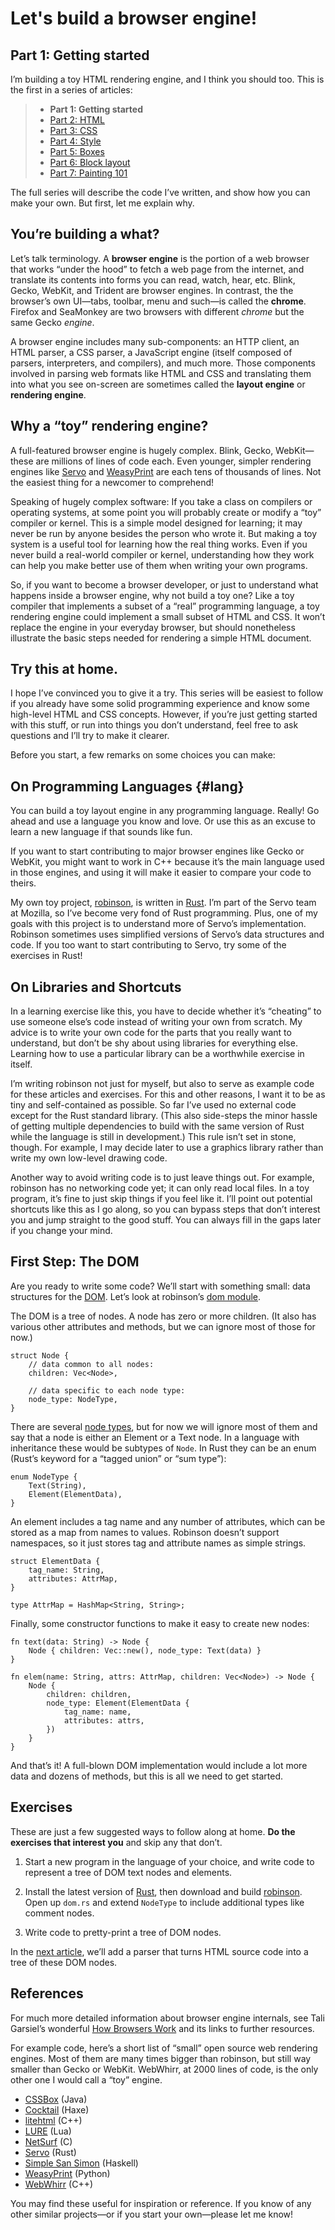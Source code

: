 Let's build a browser engine!
=============================

Part 1: Getting started
-----------------------

I’m building a toy HTML rendering engine, and I think you should too.
This is the first in a series of articles:

> -   **Part 1: Getting started**
> -   [Part 2: HTML](/mbrubeck/2014/08/11/toy-layout-engine-2.html)
> -   [Part 3: CSS](/mbrubeck/2014/08/13/toy-layout-engine-3-css.html)
> -   [Part 4:
>     Style](/mbrubeck/2014/08/23/toy-layout-engine-4-style.html)
> -   [Part 5:
>     Boxes](/mbrubeck/2014/09/08/toy-layout-engine-5-boxes.html)
> -   [Part 6: Block
>     layout](/mbrubeck/2014/09/17/toy-layout-engine-6-block.html)
> -   [Part 7: Painting
>     101](/mbrubeck/2014/11/05/toy-layout-engine-7-painting.html)

The full series will describe the code I’ve written, and show how you
can make your own. But first, let me explain why.

You’re building a what?
-----------------------

Let’s talk terminology. A **browser engine** is the portion of a web
browser that works “under the hood” to fetch a web page from the
internet, and translate its contents into forms you can read, watch,
hear, etc. Blink, Gecko, WebKit, and Trident are browser engines. In
contrast, the the browser’s own UI—tabs, toolbar, menu and such—is
called the **chrome**. Firefox and SeaMonkey are two browsers with
different *chrome* but the same Gecko *engine*.

A browser engine includes many sub-components: an HTTP client, an HTML
parser, a CSS parser, a JavaScript engine (itself composed of parsers,
interpreters, and compilers), and much more. Those components involved
in parsing web formats like HTML and CSS and translating them into what
you see on-screen are sometimes called the **layout engine** or
**rendering engine**.

Why a “toy” rendering engine?
-----------------------------

A full-featured browser engine is hugely complex. Blink, Gecko,
WebKit—these are millions of lines of code each. Even younger, simpler
rendering engines like [Servo](https://github.com/servo/servo/) and
[WeasyPrint](http://weasyprint.org/) are each tens of thousands of
lines. Not the easiest thing for a newcomer to comprehend!

Speaking of hugely complex software: If you take a class on compilers or
operating systems, at some point you will probably create or modify a
“toy” compiler or kernel. This is a simple model designed for learning;
it may never be run by anyone besides the person who wrote it. But
making a toy system is a useful tool for learning how the real thing
works. Even if you never build a real-world compiler or kernel,
understanding how they work can help you make better use of them when
writing your own programs.

So, if you want to become a browser developer, or just to understand
what happens inside a browser engine, why not build a toy one? Like a
toy compiler that implements a subset of a “real” programming language,
a toy rendering engine could implement a small subset of HTML and CSS.
It won’t replace the engine in your everyday browser, but should
nonetheless illustrate the basic steps needed for rendering a simple
HTML document.

Try this at home.
-----------------

I hope I’ve convinced you to give it a try. This series will be easiest
to follow if you already have some solid programming experience and know
some high-level HTML and CSS concepts. However, if you’re just getting
started with this stuff, or run into things you don’t understand, feel
free to ask questions and I’ll try to make it clearer.

Before you start, a few remarks on some choices you can make:

On Programming Languages {#lang}
------------------------

You can build a toy layout engine in any programming language. Really!
Go ahead and use a language you know and love. Or use this as an excuse
to learn a new language if that sounds like fun.

If you want to start contributing to major browser engines like Gecko or
WebKit, you might want to work in C++ because it’s the main language
used in those engines, and using it will make it easier to compare your
code to theirs.

My own toy project, [robinson](https://github.com/mbrubeck/robinson), is
written in [Rust](http://www.rust-lang.org/). I’m part of the Servo team
at Mozilla, so I’ve become very fond of Rust programming. Plus, one of
my goals with this project is to understand more of Servo’s
implementation. Robinson sometimes uses simplified versions of Servo’s
data structures and code. If you too want to start contributing to
Servo, try some of the exercises in Rust!

On Libraries and Shortcuts
--------------------------

In a learning exercise like this, you have to decide whether it’s
“cheating” to use someone else’s code instead of writing your own from
scratch. My advice is to write your own code for the parts that you
really want to understand, but don’t be shy about using libraries for
everything else. Learning how to use a particular library can be a
worthwhile exercise in itself.

I’m writing robinson not just for myself, but also to serve as example
code for these articles and exercises. For this and other reasons, I
want it to be as tiny and self-contained as possible. So far I’ve used
no external code except for the Rust standard library. (This also
side-steps the minor hassle of getting multiple dependencies to build
with the same version of Rust while the language is still in
development.) This rule isn’t set in stone, though. For example, I may
decide later to use a graphics library rather than write my own
low-level drawing code.

Another way to avoid writing code is to just leave things out. For
example, robinson has no networking code yet; it can only read local
files. In a toy program, it’s fine to just skip things if you feel like
it. I’ll point out potential shortcuts like this as I go along, so you
can bypass steps that don’t interest you and jump straight to the good
stuff. You can always fill in the gaps later if you change your mind.

First Step: The DOM
-------------------

Are you ready to write some code? We’ll start with something small: data
structures for the [DOM](http://dom.spec.whatwg.org/ "Document
Object Model"). Let’s look at robinson’s [dom
module](https://github.com/mbrubeck/robinson/blob/master/src/dom.rs).

The DOM is a tree of nodes. A node has zero or more children. (It also
has various other attributes and methods, but we can ignore most of
those for now.)

    struct Node {
        // data common to all nodes:
        children: Vec<Node>,

        // data specific to each node type:
        node_type: NodeType,
    }

There are several [node
types](http://dom.spec.whatwg.org/#dom-node-nodetype), but for now we
will ignore most of them and say that a node is either an Element or a
Text node. In a language with inheritance these would be subtypes of
`Node`. In Rust they can be an enum (Rust’s keyword for a “tagged union”
or “sum type”):

    enum NodeType {
        Text(String),
        Element(ElementData),
    }

An element includes a tag name and any number of attributes, which can
be stored as a map from names to values. Robinson doesn’t support
namespaces, so it just stores tag and attribute names as simple strings.

    struct ElementData {
        tag_name: String,
        attributes: AttrMap,
    }

    type AttrMap = HashMap<String, String>;

Finally, some constructor functions to make it easy to create new nodes:

    fn text(data: String) -> Node {
        Node { children: Vec::new(), node_type: Text(data) }
    }

    fn elem(name: String, attrs: AttrMap, children: Vec<Node>) -> Node {
        Node {
            children: children,
            node_type: Element(ElementData {
                tag_name: name,
                attributes: attrs,
            })
        }
    }

And that’s it! A full-blown DOM implementation would include a lot more
data and dozens of methods, but this is all we need to get started.

Exercises
---------

These are just a few suggested ways to follow along at home. **Do the
exercises that interest you** and skip any that don’t.

1.  Start a new program in the language of your choice, and write code
    to represent a tree of DOM text nodes and elements.

2.  Install the latest version of [Rust](http://www.rust-lang.org/),
    then download and build
    [robinson](https://github.com/mbrubeck/robinson). Open up `dom.rs`
    and extend `NodeType` to include additional types like comment
    nodes.

3.  Write code to pretty-print a tree of DOM nodes.

In the [next article](/mbrubeck/2014/08/11/toy-layout-engine-2.html),
we’ll add a parser that turns HTML source code into a tree of these DOM
nodes.

References
----------

For much more detailed information about browser engine internals, see
Tali Garsiel’s wonderful [How Browsers
Work](http://www.html5rocks.com/en/tutorials/internals/howbrowserswork/)
and its links to further resources.

For example code, here’s a short list of “small” open source web
rendering engines. Most of them are many times bigger than robinson, but
still way smaller than Gecko or WebKit. WebWhirr, at 2000 lines of code,
is the only other one I would call a “toy” engine.

-   [CSSBox](https://github.com/philborlin/CSSBox) (Java)
-   [Cocktail](https://github.com/silexlabs/Cocktail) (Haxe)
-   [litehtml](https://github.com/tordex/litehtml) (C++)
-   [LURE](https://github.com/admin36/LURE) (Lua)
-   [NetSurf](http://www.netsurf-browser.org/) (C)
-   [Servo](https://github.com/servo/servo/) (Rust)
-   [Simple San
    Simon](http://hsbrowser.wordpress.com/3s-functional-web-browser/)
    (Haskell)
-   [WeasyPrint](https://github.com/Kozea/WeasyPrint) (Python)
-   [WebWhirr](https://github.com/reesmichael1/WebWhirr) (C++)

You may find these useful for inspiration or reference. If you know of
any other similar projects—or if you start your own—please let me know!
